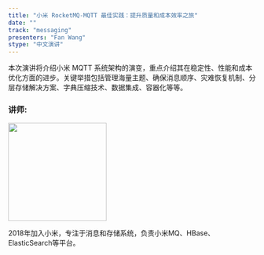 ```yaml
---
title: "小米 RocketMQ-MQTT 最佳实践：提升质量和成本效率之旅"
date: ""
track: "messaging"
presenters: "Fan Wang"
stype: "中文演讲"
--- 
```


本次演讲将介绍小米 MQTT 系统架构的演变，重点介绍其在稳定性、性能和成本优化方面的进步。关键举措包括管理海量主题、确保消息顺序、灾难恢复机制、分层存储解决方案、字典压缩技术、数据集成、容器化等等。

### 讲师:

<img src="https://sessionize.com/image/cae3-400o400o1-GXWj5X6MXUxLT5kfwqCJqB.jpg" width="200" /><br/>

2018年加入小米，专注于消息和存储系统，负责小米MQ、HBase、ElasticSearch等平台。